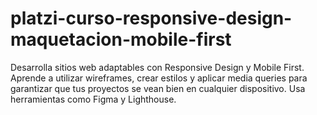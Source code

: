 # platzi-curso-responsive-design-maquetacion-mobile-first
Desarrolla sitios web adaptables con Responsive Design y Mobile First. Aprende a utilizar wireframes, crear estilos y aplicar media queries para garantizar que tus proyectos se vean bien en cualquier dispositivo. Usa herramientas como Figma y Lighthouse.
